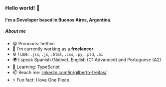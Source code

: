 ### Hello world! 👋

#### I'm a Developer based in Buenos Aires, Argentina. 

##### About me

- 😁 Pronouns: he/him
- 🏢 I'm currently working as a **freelancer**
- ⚙️ I use: `.jsx`, `.js`, `.html`, `.css`, `.py`, `.psd`, `.ai`
- 🌍 I speak Spanish (Native), English (C1 Advanced) and Portuguese (A2)
- 🌱 Learning: TypeScript
- 📫 Reach me: [linkedin.com/in/gilberto-freitas/](https://www.linkedin.com/in/gilberto-freitas/)
- ⚡️ Fun fact: I love One Piece
